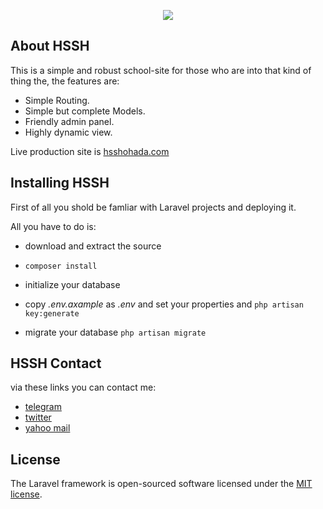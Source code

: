 <p align="center"><img src="https://laravel.com/assets/img/components/logo-laravel.svg"></p>

## About HSSH

This is a simple and robust school-site for those who are into that kind of thing the, the features are:

- Simple Routing.
- Simple but complete Models.
- Friendly admin panel.
- Highly dynamic view.

Live production site is [hsshohada.com](https://hsshohada.com)

## Installing HSSH

First of all you shold be famliar with Laravel projects and deploying it.

All you have to do is:

- download and extract the source

- `composer install`

- initialize your database

- copy *.env.axample* as *.env* and set your properties and `php artisan key:generate`

- migrate your database `php artisan migrate`

## HSSH Contact

via these links you can contact me:

- [telegram](https://t.me/er_gholizade)
- [twitter](https://twitter.com/erfantkerfan)
- [yahoo mail](mailto:erfantkerfan@yahoo.com)

## License

The Laravel framework is open-sourced software licensed under the [MIT license](http://opensource.org/licenses/MIT).
